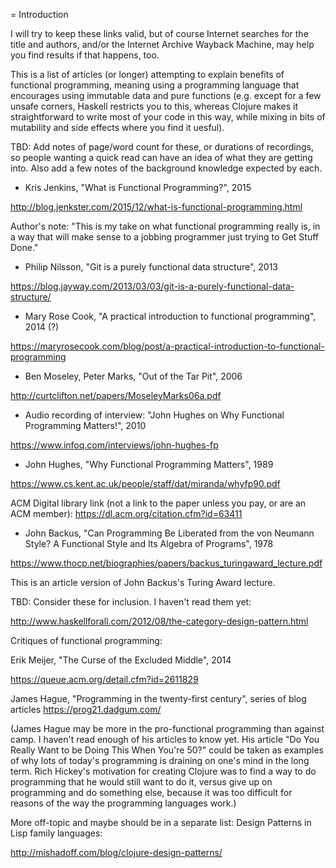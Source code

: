 = Introduction

I will try to keep these links valid, but of course Internet searches
for the title and authors, and/or the Internet Archive Wayback
Machine, may help you find results if that happens, too.

This is a list of articles (or longer) attempting to explain benefits
of functional programming, meaning using a programming language that
encourages using immutable data and pure functions (e.g. except for a
few unsafe corners, Haskell restricts you to this, whereas Clojure
makes it straightforward to write most of your code in this way, while
mixing in bits of mutability and side effects where you find it
uesful).

TBD: Add notes of page/word count for these, or durations of
recordings, so people wanting a quick read can have an idea of what
they are getting into.  Also add a few notes of the background
knowledge expected by each.


+ Kris Jenkins, "What is Functional Programming?", 2015

http://blog.jenkster.com/2015/12/what-is-functional-programming.html

Author's note: "This is my take on what functional programming really
is, in a way that will make sense to a jobbing programmer just trying
to Get Stuff Done."


+ Philip Nilsson, "Git is a purely functional data structure", 2013

https://blog.jayway.com/2013/03/03/git-is-a-purely-functional-data-structure/


+ Mary Rose Cook, "A practical introduction to functional programming", 2014 (?)

https://maryrosecook.com/blog/post/a-practical-introduction-to-functional-programming


+ Ben Moseley, Peter Marks, "Out of the Tar Pit", 2006

http://curtclifton.net/papers/MoseleyMarks06a.pdf


+ Audio recording of interview: "John Hughes on Why Functional
Programming Matters!", 2010

https://www.infoq.com/interviews/john-hughes-fp


+ John Hughes, "Why Functional Programming Matters", 1989

https://www.cs.kent.ac.uk/people/staff/dat/miranda/whyfp90.pdf

ACM Digital library link (not a link to the paper unless you pay, or are an ACM member): https://dl.acm.org/citation.cfm?id=63411



+ John Backus, "Can Programming Be Liberated from the von Neumann Style?
A Functional Style and Its Algebra of Programs", 1978

https://www.thocp.net/biographies/papers/backus_turingaward_lecture.pdf

This is an article version of John Backus's Turing Award lecture.




TBD: Consider these for inclusion.  I haven't read them yet:

http://www.haskellforall.com/2012/08/the-category-design-pattern.html


Critiques of functional programming:

Erik Meijer, "The Curse of the Excluded Middle", 2014

https://queue.acm.org/detail.cfm?id=2611829

James Hague, "Programming in the twenty-first century", series of blog articles
https://prog21.dadgum.com/

(James Hague may be more in the pro-functional programming than
against camp.  I haven't read enough of his articles to know yet.  His
article "Do You Really Want to be Doing This When You're 50?" could be
taken as examples of why lots of today's programming is draining on
one's mind in the long term.  Rich Hickey's motivation for creating
Clojure was to find a way to do programming that he would still want
to do it, versus give up on programming and do something else, because
it was too difficult for reasons of the way the programming languages
work.)



More off-topic and maybe should be in a separate list: Design Patterns
in Lisp family languages:

http://mishadoff.com/blog/clojure-design-patterns/
